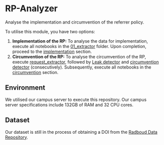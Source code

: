 # RP-Analyzer
Analyse the implementation and circumvention of the referrer policy. 

To utilise this module, you have two options:
1. **Implementation of the RP:** To analyse the data for implementation, execute all notebooks in the [01_extractor](/01_extractor/) folder. Upon completion, proceed to the [implementation](/03_analyzer/0301_implement/) section.
2. **Circumvention of the RP:** To analyse the circumvention of the RP, execute [request_extractor](/01_extractor/request_extractor.ipynb), followed by [Leak detector](/02_processor/0201_leak_detect.ipynb) and [circumvention detector](/02_processor/0202_circum_detect.ipynb) (consecutively). Subsequently, execute all notebooks in the [circumvention](/03_analyzer/0302_circum/) section.


## Environment
We utilised our campus server to execute this repository. Our campus server specifications include 132GB of RAM and 32 CPU cores. 

## Dataset

Our dataset is still in the process of obtaining a DOI from the [Radboud Data Repository](https://data.ru.nl). 



